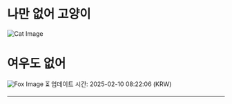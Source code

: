 
# 나만 없어 고양이

![Cat Image](https://cdn2.thecatapi.com/images/ea8.jpg)

# 여우도 없어
![Fox Image](https://randomfox.ca/images/23.jpg)
⏳ 업데이트 시간: 2025-02-10 08:22:06 (KRW)

---
